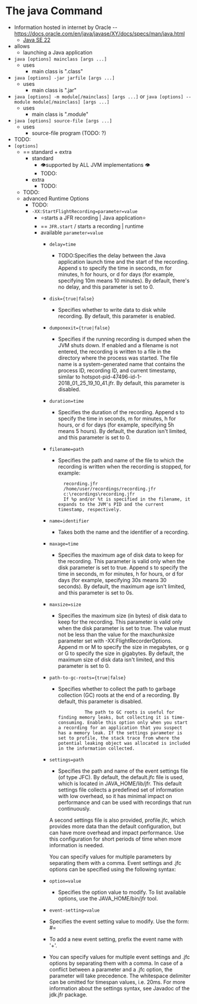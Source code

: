 # The java Command
* Information hosted in internet by Oracle -- https://docs.oracle.com/en/java/javase/XY/docs/specs/man/java.html
  * [Java SE 22](https://docs.oracle.com/en/java/javase/22/docs/specs/man/java.html)
* allows
  * launching a Java application
* `java [options] mainclass [args ...]`
  * uses
    * main class is ".class"
* `java [options] -jar jarfile [args ...]`
  * uses
    * main class is ".jar"
* `java [options] -m module[/mainclass] [args ...]` or `java [options] --module module[/mainclass] [args ...]`
  * uses
    * main class is ".module"
* `java [options] source-file [args ...]`
  * uses
    * source-file program (TODO: ?)
* TODO:
* `[options]`
  * == standard + extra
    * standard
      * 👁️supported by ALL JVM implementations 👁️
      * TODO:
    * extra
      * TODO:
  * TODO:
  * advanced Runtime Options
    * TODO:
    * `-XX:StartFlightRecording=parameter=value`
      * ⭐️starts a JFR recording | Java application⭐
      * == `JFR.start` / starts a recording | runtime
      * available `parameter=value`
        * `delay=time`
          * TODO:Specifies the delay between the Java application launch time and the start of the recording. Append s to specify the time in seconds, m for minutes, h for hours, or d for days (for example, specifying 10m means 10 minutes). By default, there's no delay, and this parameter is set to 0.
        * `disk={true|false}`
          * Specifies whether to write data to disk while recording. By default, this parameter is enabled.
        * `dumponexit={true|false}`
          * Specifies if the running recording is dumped when the JVM shuts down. If enabled and a filename is not entered, the recording is written to a file in the directory where the process was started. The file name is a system-generated name that contains the process ID, recording ID, and current timestamp, similar to hotspot-pid-47496-id-1-2018_01_25_19_10_41.jfr. By default, this parameter is disabled.
        * `duration=time`
          * Specifies the duration of the recording. Append s to specify the time in seconds, m for minutes, h for hours, or d for days (for example, specifying 5h means 5 hours). By default, the duration isn't limited, and this parameter is set to 0.
        * `filename=path`
          * Specifies the path and name of the file to which the recording is written when the recording is stopped, for example:
      
                  recording.jfr
                  /home/user/recordings/recording.jfr
                  c:\recordings\recording.jfr
                  If %p and/or %t is specified in the filename, it expands to the JVM's PID and the current timestamp, respectively.
      
        * `name=identifier`
          * Takes both the name and the identifier of a recording.
        * `maxage=time`
          * Specifies the maximum age of disk data to keep for the recording. This parameter is valid only when the disk parameter is set to true. Append s to specify the time in seconds, m for minutes, h for hours, or d for days (for example, specifying 30s means 30 seconds). By default, the maximum age isn't limited, and this parameter is set to 0s.
        * `maxsize=size`
          * Specifies the maximum size (in bytes) of disk data to keep for the recording. This parameter is valid only when the disk parameter is set to true. The value must not be less than the value for the maxchunksize parameter set with -XX:FlightRecorderOptions. Append m or M to specify the size in megabytes, or g or G to specify the size in gigabytes. By default, the maximum size of disk data isn't limited, and this parameter is set to 0.
        * `path-to-gc-roots={true|false}`
          * Specifies whether to collect the path to garbage collection (GC) roots at the end of a recording. By default, this parameter is disabled.
      
                          The path to GC roots is useful for finding memory leaks, but collecting it is time-consuming. Enable this option only when you start a recording for an application that you suspect has a memory leak. If the settings parameter is set to profile, the stack trace from where the potential leaking object was allocated is included in the information collected.
      
        * `settings=path`
          * Specifies the path and name of the event settings file (of type JFC). By default, the default.jfc file is used, which is located in JAVA_HOME/lib/jfr. This default settings file collects a predefined set of information with low overhead, so it has minimal impact on performance and can be used with recordings that run continuously.
      
           A second settings file is also provided, profile.jfc, which provides more data than the default configuration, but can have more overhead and impact performance. Use this configuration for short periods of time when more information is needed.
      
           You can specify values for multiple parameters by separating them with a comma. Event settings and .jfc options can be specified using the following syntax:
        * `option=value`
          * Specifies the option value to modify. To list available options, use the JAVA_HOME/bin/jfr tool.
        *  `event-setting=value`
          * Specifies the event setting value to modify. Use the form: <event-name>#<setting-name>=<value>
          * To add a new event setting, prefix the event name with '+'.
          * You can specify values for multiple event settings and .jfc options by separating them with a comma. In case of a conflict between a parameter and a .jfc option, the parameter will take precedence. The whitespace delimiter can be omitted for timespan values, i.e. 20ms. For more information about the settings syntax, see Javadoc of the jdk.jfr package.